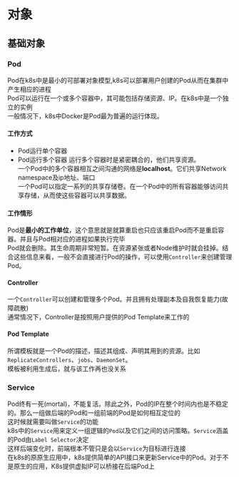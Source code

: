 # 对象
## 基础对象
### Pod
Pod在k8s中是最小的可部署对象模型,k8s可以部署用户创建的Pod从而在集群中产生相应的进程  
Pod可以运行在一个或多个容器中，其可能包括存储资源、IP。在k8s中是一个独立的实例  
一般情况下，k8s中Docker是Pod最为普遍的运行体现。  

#### 工作方式
- Pod运行单个容器
- Pod运行多个容器
运行多个容器时是紧密耦合的，他们共享资源。  
一个Pod中的多个容器相互之间沟通的网络是**localhost**。它们共享Network namespace及ip地址、端口  
一个Pod可以指定一系列的共享存储卷。在一个Pod中的所有容器能够访问共享存储，从而使这些容器可以共享数据。  

#### 工作情形
Pod是**最小的工作单位**，这个意思就是就算重启也只应该重启Pod而不是重启容器。并且与Pod相对应的进程如果执行完毕  
Pod就会删除。其生命周期非常短暂。在资源紧张或者Node维护时就会挂掉。结合这些信息来看，一般不会直接进行Pod的操作，可以使用`Controller`来创建管理Pod。

#### Controller
一个`Controller`可以创建和管理多个Pod。并且拥有处理副本及自我恢复能力(故障疏散)  
通常情况下，Controller是按照用户提供的Pod Template来工作的

#### Pod Template
所谓模板就是一个Pod的描述，描述其组成、声明其用到的资源。比如`ReplicateControllers`、`jobs`、`DaemonSet`。  
模板被利用生成后，就与该工作再也没关系

### Service
Pod终有一死(mortal)，不能复活。除此之外，Pod的IP在整个时间内也是不稳定的。那么一组做后端的Pod和一组前端的Pod是如何相互定位的  
这时候就需要叫做`Service`的功能  
k8s中的`Service`用来定义一组逻辑的`Pod`以及它们之间的访问策略。`Service`涵盖的Pod由`Label Selector`决定  
这样后端变化时，前端根本不管只是会以`Service`为目标进行连接  
在k8s的原原生应用中，k8s提供简单的API接口来更新Service中的Pod。对于不是原生的应用，K8s提供虚拟IP可以桥接在后端Pod上  

